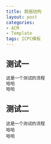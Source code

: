 ```yaml
---
title: 数据结构
layout: post
categories:
- ACM
- Template
tags: ICPC模板
---
```

## 测试一

```cpp
这是一个测试的流程
哈哈
哈哈
```

## 测试二

```
这是一个测试的流程
哈哈
哈哈
```

